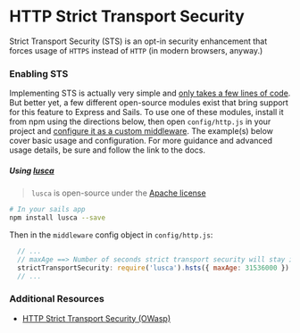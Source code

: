 # HTTP Strict Transport Security

Strict Transport Security (STS) is an opt-in security enhancement that forces usage of `HTTPS` instead of `HTTP` (in modern browsers, anyway.)

### Enabling STS

Implementing STS is actually very simple and [only takes a few lines of code](https://github.com/krakenjs/lusca/blob/master/lib/hsts.js).  But better yet, a few different open-source modules exist that bring support for this feature to Express and Sails.  To use one of these modules, install it from npm using the directions below, then open `config/http.js` in your project and [configure it as a custom middleware](http://sailsjs.org/documentation/concepts/Middleware).  The example(s) below cover basic usage and configuration.  For more guidance and advanced usage details, be sure and follow the link to the docs.


##### Using [lusca](https://github.com/krakenjs/lusca#luscahstsoptions)

> `lusca` is open-source under the [Apache license](https://github.com/krakenjs/lusca/blob/master/LICENSE.txt)


```sh
# In your sails app
npm install lusca --save
```

Then in the `middleware` config object in `config/http.js`:

```js
  // ...
  // maxAge ==> Number of seconds strict transport security will stay in effect.
  strictTransportSecurity: require('lusca').hsts({ maxAge: 31536000 })
  // ...
```



### Additional Resources
+ [HTTP Strict Transport Security (OWasp)](https://www.owasp.org/index.php/HTTP_Strict_Transport_Security)



<docmeta name="displayName" value="Strict Transport Security">
